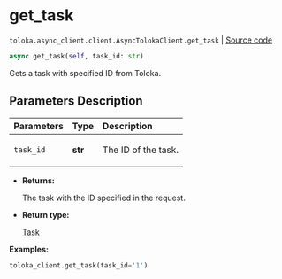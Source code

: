 # get_task
`toloka.async_client.client.AsyncTolokaClient.get_task` | [Source code](https://github.com/Toloka/toloka-kit/blob/v1.1.1/src/async_client/client.py#L0)

```python
async get_task(self, task_id: str)
```

Gets a task with specified ID from Toloka.

## Parameters Description

| Parameters | Type | Description |
| :----------| :----| :-----------|
`task_id`|**str**|<p>The ID of the task.</p>

* **Returns:**

  The task with the ID specified in the request.

* **Return type:**

  [Task](toloka.client.task.Task.md)

**Examples:**


```python
toloka_client.get_task(task_id='1')
```
